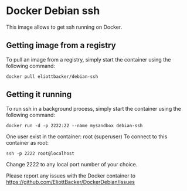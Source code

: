 # Docker Debian ssh

This image allows to get ssh running on Docker.

## Getting image from a registry
To pull an image from a registry, simply start the container using the following command:
```
docker pull eliottbacker/debian-ssh
```
## Getting it running
To run ssh in a background process, simply start the container using the following command:
```
docker run -d -p 2222:22 --name mysandbox debian-ssh
```
One user exist in the container: root (superuser) 
To connect to this container as root:
```
ssh -p 2222 root@localhost
```
Change 2222 to any local port number of your choice.

Please report any issues with the Docker container to https://github.com/EliottBacker/DockerDebian/issues

